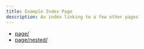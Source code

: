 ```yaml
---
title: Example Index Page
description: An index linking to a few other pages
---
```


- [page/](./page/)
- [page/nested/](./page/nested/)
